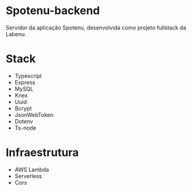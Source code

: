 # Spotenu-backend
Servidor da aplicação Spotenu, desenvolvida como projeto fullstack da Labenu.

# Stack
- Typescript
- Express
- MySQL
- Knex
- Uuid
- Bcrypt
- JsonWebToken
- Dotenv
- Ts-node


# Infraestrutura
- AWS Lambda
- Serverless
- Cors
